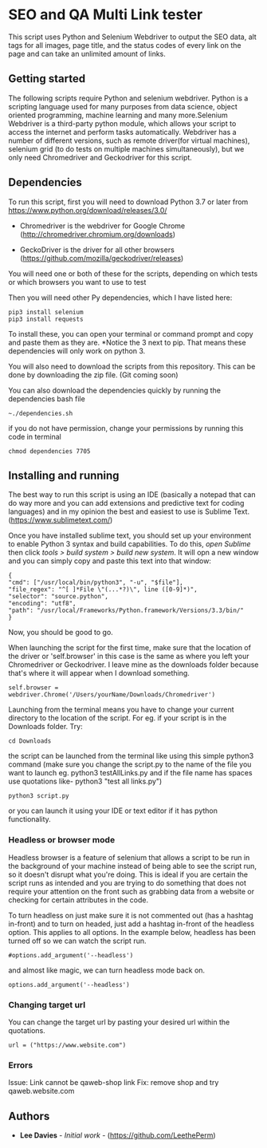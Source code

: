 # SEO and QA Multi Link tester

This script uses Python and Selenium Webdriver to output the SEO data, alt tags for all images, page title, and the status codes of every link on the page and can take an unlimited amount of links.

## Getting started

The following scripts require Python and selenium webdriver. Python is a scripting language used for many purposes from data science, object oriented programming, machine learning and many more.Selenium Webdriver is a third-party python module, which allows your script to access the internet and perform tasks automatically. Webdriver has a number of different versions, such as remote driver(for virtual machines), selenium grid (to do tests on multiple machines simultaneously), but we only need Chromedriver and Geckodriver for this script.

## Dependencies
To run this script, first you will need to download Python 3.7 or later from https://www.python.org/download/releases/3.0/

* Chromedriver is the webdriver for Google Chrome 
(http://chromedriver.chromium.org/downloads)

* GeckoDriver is the driver for all other browsers
(https://github.com/mozilla/geckodriver/releases)

You will need one or both of these for the scripts, depending on which tests or which browsers you want to use to test

Then you will need other Py dependencies, which I have listed here:
```
pip3 install selenium
pip3 install requests
```

To install these, you can open your terminal or command prompt and copy and paste them as they are.
*Notice the 3 next to pip. That means these dependencies will only work on python 3.

You will also need to download the scripts from this repository. This can be done by downloading the zip file. (Git coming soon)

You can also download the dependencies quickly by running the dependencies bash file
```
~./dependencies.sh
```
if you do not have permission, change your permissions by running this code in terminal
```
chmod dependencies 7705
```

## Installing and running

The best way to run this script is using an IDE (basically a notepad that can do way more and you can add extensions and predictive text for coding languages) and in my opinion the best and easiest to use is Sublime Text. (https://www.sublimetext.com/)

Once you have installed sublime text, you should set up your environment to enable Python 3 syntax and build capabilities. To do this, *open Sublime* then click *tools > build system > build new system*. It will opn a new window and you can simply copy and paste this text into that window:
```
{
"cmd": ["/usr/local/bin/python3", "-u", "$file"],
"file_regex": "^[ ]*File \"(...*?)\", line ([0-9]*)",
"selector": "source.python",
"encoding": "utf8",
"path": "/usr/local/Frameworks/Python.framework/Versions/3.3/bin/"
}
```
Now, you should be good to go.

When launching the script for the first time, make sure that the location of the driver or 'self.browser' in this case is the same as where you left your Chromedriver or Geckodriver. I leave mine as the downloads folder because that's where it will appear when I download something.

```
self.browser = webdriver.Chrome('/Users/yourName/Downloads/Chromedriver')
```
Launching from the terminal means you have to change your current directory to the location of the script. For eg. if your script is in the Downloads folder. Try:
```
cd Downloads
```

the script can be launched from the terminal like using this simple python3 command (make sure you change the script.py to the name of the file you want to launch eg. python3 testAllLinks.py and if the file name has spaces use quotations like- python3 "test all links.py")

```
python3 script.py
```
or you can launch it using your IDE or text editor if it has python functionality.

### Headless or browser mode

Headless browser is a feature of selenium that allows a script to be run in the background of your machine instead of being able to see the script run, so it doesn't disrupt what you're doing. This is ideal if you are certain the script runs as intended and you are trying to do something that does not require your attention on the front such as grabbing data from a website or checking for certain attributes in the code. 

To turn headless on just make sure it is not commented out (has a hashtag in-front) and to turn on headed, just add a hashtag in-front of the headless option. This applies to all options. In the example below, headless has been turned off so we can watch the script run.

```
#options.add_argument('--headless')
```

and almost like magic, we can turn headless mode back on.

```
options.add_argument('--headless')
```
### Changing target url

You can change the target url by pasting your desired url within the quotations.

```
url = ("https://www.website.com")
```
### Errors
Issue:
Link cannot be qaweb-shop link
Fix:
remove shop and try qaweb.website.com


## Authors

* **Lee Davies** - *Initial work* - (https://github.com/LeethePerm)
